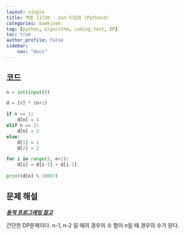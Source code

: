 ```yaml
---
layout: single
title: 백준 11726 - 2xn 타일링 (Python3)
categories: baekjoon
tag: [python, algorithm, coding_test, DP]
toc: true 
author_profile: false
sidebar:
    nav: "docs"
---
```


## 코드

```python
n = int(input())

d = [0] * (n+1)

if n == 1:
    d[n] = 1
elif n == 2:
    d[n] = 2
else:
    d[1] = 1
    d[2] = 2

for i in range(3, n+1):
    d[i] = d[i-1] + d[i-2]
    
print(d[n] % 10007)
```



## 문제 해설

***[동적 프로그래밍 참고](https://yangwon-park.github.io/cote/Cote_Dynamic_Programming/)***

간단한 DP문제이다. n-1, n-2 일 때의 경우의 수 합이 n일 때 경우의 수가 된다.
